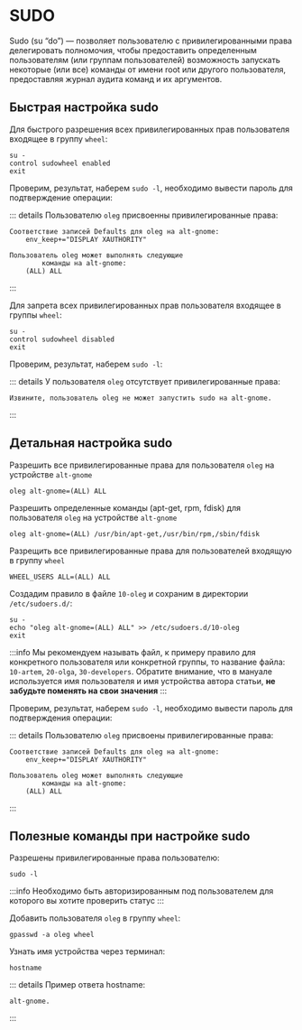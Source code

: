 # SUDO

Sudo (su “do”) — позволяет пользователю с привилегированными права делегировать полномочия, чтобы предоставить определенным пользователям (или группам пользователей) возможность запускать некоторые (или все) команды от имени root или другого пользователя, предоставляя журнал аудита команд и их аргументов.

## Быстрая настройка sudo

Для быстрого разрешения всех привилегированных прав пользователя входящее в группу `wheel`:

```shell
su -
control sudowheel enabled
exit
```

Проверим, результат, наберем `sudo -l`, необходимо вывести пароль для подтверждение операции:

::: details Пользователю `oleg` присвоенны привилегированные права:
```
Соответствие записей Defaults для oleg на alt-gnome:
    env_keep+="DISPLAY XAUTHORITY"

Пользователь oleg может выполнять следующие
        команды на alt-gnome:
    (ALL) ALL
```
:::

Для запрета всех привилегированных прав пользователя входящее в группы `wheel`:

```shell
su -
control sudowheel disabled
exit
```

Проверим, результат, наберем `sudo -l`:

::: details У пользователя `oleg` отсутствует привилегированные права:
```
Извините, пользователь oleg не может запустить sudo на alt-gnome.
```
:::


## Детальная настройка sudo

Разрешить все привилегированные права для пользователя `oleg` на устройстве `alt-gnome`

```shell
oleg alt-gnome=(ALL) ALL
```

Разрешить определенные команды (apt-get, rpm, fdisk) для пользователя `oleg` на устройстве `alt-gnome`

```shell
oleg alt-gnome=(ALL) /usr/bin/apt-get,/usr/bin/rpm,/sbin/fdisk
```

Разрещить все привилегированные права для пользователей входящую в группу `wheel`

```shell
WHEEL_USERS ALL=(ALL) ALL
```

Создадим правило в файле `10-oleg` и сохраним в директории `/etc/sudoers.d/`:

```shell
su -
echo "oleg alt-gnome=(ALL) ALL" >> /etc/sudoers.d/10-oleg
exit
```

:::info
Мы рекомендуем называть файл, к примеру правило для конкретного пользователя или конкретной группы, то название файла: `10-artem`, `20-olga`, `30-developers`. Обратите внимание, что в мануале используется имя пользователя и имя устройства автора статьи, **не забудьте поменять на свои значения**
:::

Проверим, результат, наберем `sudo -l`, необходимо вывести пароль для подтверждения операции:

::: details Пользователю `oleg` присвоены привилегированные права:
```
Соответствие записей Defaults для oleg на alt-gnome:
    env_keep+="DISPLAY XAUTHORITY"

Пользователь oleg может выполнять следующие
        команды на alt-gnome:
    (ALL) ALL
```
:::

## Полезные команды при настройке sudo

Разрешены привилегированные права пользователю:

```shell
sudo -l
```

:::info
Необходимо быть авторизированным под пользователем для которого вы хотите проверить статус
:::

Добавить пользователя `oleg` в группу `wheel`:

```shell
gpasswd -a oleg wheel
```

Узнать имя устройства через терминал:

```shell
hostname
```

::: details Пример ответа hostname:
```
alt-gnome.
```
:::
